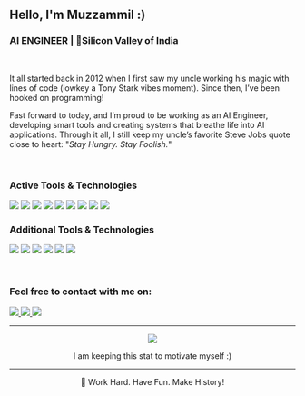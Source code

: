 <h2 align="left"> Hello, I'm Muzzammil :) </h2>
<h3 align="left"> AI ENGINEER  | 📍Silicon Valley of India</h3>
&nbsp;

It all started back in 2012 when I first saw my uncle working his magic with lines of code (lowkey a Tony Stark vibes moment). Since then, I’ve been hooked on programming!
&nbsp;

Fast forward to today, and I’m proud to be working as an AI Engineer, developing smart tools and creating systems that breathe life into AI applications. Through it all, I still keep my uncle’s favorite Steve Jobs quote close to heart: "*Stay Hungry. Stay Foolish.*"

&nbsp;

### Active Tools & Technologies
<p align="left">
  <img src="https://img.shields.io/badge/Code-Python-informational?style=for-the-badge&logo=python&logoColor=white&color=3776AB" />
  <img src="https://img.shields.io/badge/Tools-Linux-informational?style=for-the-badge&logo=linux&logoColor=white&color=FCC624" />
  <img src="https://img.shields.io/badge/Code-PyTorch-informational?style=for-the-badge&logo=pytorch&logoColor=white&color=EE4C2C" />
  <img src="https://img.shields.io/badge/Code-TensorFlow-informational?style=for-the-badge&logo=tensorflow&logoColor=white&color=FF6F00" />
  <img src="https://img.shields.io/badge/Tools-SciKit_Learn-informational?style=for-the-badge&logo=scikitlearn&logoColor=white&color=F7931E" />
  <img src="https://img.shields.io/badge/Tools-Pandas-informational?style=for-the-badge&logo=pandas&logoColor=white&color=150458" />
  <img src="https://img.shields.io/badge/Tools-HTML-informational?style=for-the-badge&logo=html5&logoColor=white&color=E34F26" />
  <img src="https://img.shields.io/badge/Tools-CSS-informational?style=for-the-badge&logo=css3&logoColor=white&color=1572B6" />
  <img src="https://img.shields.io/badge/Tools-JavaScript-informational?style=for-the-badge&logo=javascript&logoColor=white&color=F7DF1E" />
</p>

### Additional Tools & Technologies
<p align="left">
  <img src="https://img.shields.io/badge/Tools-Angular-informational?style=for-the-badge&logo=angular&logoColor=white&color=DD0031" />
  <img src="https://img.shields.io/badge/Tools-Git-informational?style=for-the-badge&logo=git&logoColor=white&color=F05032" />
  <img src="https://img.shields.io/badge/Tools-Docker-informational?style=for-the-badge&logo=docker&logoColor=white&color=2496ED" />
  <img src="https://img.shields.io/badge/Tools-Java-informational?style=for-the-badge&logo=java&logoColor=white&color=007396" />
  <img src="https://img.shields.io/badge/Tools-C-informational?style=for-the-badge&logo=c&logoColor=white&color=A8B9CC" />
  <img src="https://img.shields.io/badge/Tools-Android_Dev-informational?style=for-the-badge&logo=android&logoColor=white&color=3DDC84" />
</p>

&nbsp;

<h3 align="left">Feel free to contact with me on:</h3>
<p align="left">
  <a href="mailto:muhammed.muzzammilshah@gmail.com">
    <img src="https://img.shields.io/badge/Gmail-D14836?style=for-the-badge&logo=gmail&logoColor=white" />
  </a>
  <a href="https://linkedin.com/in/muhammed-shah">
    <img src="https://img.shields.io/badge/LinkedIn-0A66C2?style=for-the-badge&logo=linkedin&logoColor=white" />
  </a>
  <a href="https://twitter.com/moshahx07">
    <img src="https://img.shields.io/badge/X(Twitter)-000000?style=for-the-badge&logo=twitter&logoColor=white" />
</a>
</p>

---

<p align="center">
  <a href="https://github.com/MuzzammilShah">
    <img src="https://github-readme-streak-stats.herokuapp.com/?user=MuzzammilShah&theme=github-dark-blue&hide_border=true" />
  </a>
</p>
<p align="center">
  I am keeping this stat to motivate myself :)
</p>

---

<p align="center">
  🚀 Work Hard. Have Fun. Make History!
</p>
